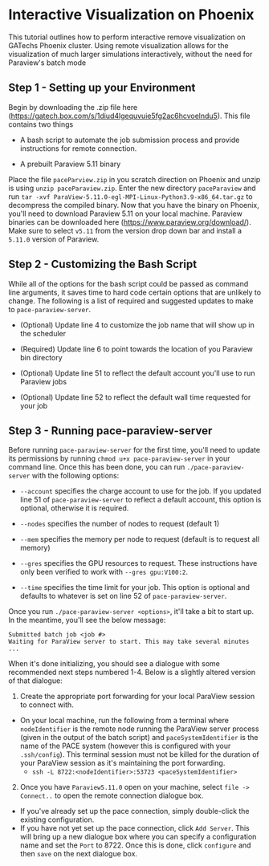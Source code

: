 # Interactive Visualization on Phoenix
This tutorial outlines how to perform interactive remove visualization on GATechs Phoenix cluster.
Using remote visualization allows for the visualization of much larger simulations interactively, without the need for Paraview's batch mode

## Step 1 - Setting up your Environment
Begin by downloading the .zip file here (https://gatech.box.com/s/1diud4lgequvuie5fg2ac6hcvoelndu5).
This file contains two things

- A bash script to automate the job submission process and provide instructions for remote connection.

- A prebuilt Paraview 5.11 binary

Place the file `paceParview.zip` in you scratch direction on Phoenix and unzip is using `unzip paceParaview.zip`.
Enter the new directory `paceParaview` and run `tar -xvf ParaView-5.11.0-egl-MPI-Linux-Python3.9-x86_64.tar.gz` to decompress the compiled binary.
Now that you have the binary on Phoenix, you'll need to download Paraview 5.11 on your local machine.
Paraview binaries can be downloaded here (https://www.paraview.org/download/).
Make sure to select `v5.11` from the version drop down bar and install a `5.11.0` version of Paraview.

## Step 2 - Customizing the Bash Script
While all of the options for the bash script could be passed as command line arguments, it saves time to hard code certain options that are unlikely to change.
The following is a list of required and suggested updates to make to `pace-paraview-server`.

- (Optional) Update line 4 to customize the job name that will show up in the scheduler

- (Required) Update line 6 to point towards the location of you Paraview bin directory

- (Optional) Update line 51 to reflect the default account you'll use to run Paraview jobs

- (Optional) Update line 52 to reflect the default wall time requested for your job

## Step 3 - Running pace-paraview-server
Before running `pace-paraview-server` for the first time, you'll need to update its permissions by running `chmod u+x pace-paraview-server` in your command line.
Once this has been done, you can run `./pace-paraview-server` with the following options:

- `--account` specifies the charge account to use for the job.
If you updated line 51 of `pace-paraview-server` to reflect a default account, this option is optional, otherwise it is required.

- `--nodes` specifies the number of nodes to request (default 1)

- `--mem` specifies the memory per node to request (default is to request all memory)

- `--gres` specifies the GPU resources to request.
These instructions have only been verified to work with `--gres gpu:V100:2`.

- `--time` specifies the time limit for your job.
This option is optional and defaults to whatever is set on line 52 of `pace-paraview-server`.

Once you run `./pace-paraview-server <options>`, it'll take a bit to start up. In the meantime, you'll see the below message:

```
Submitted batch job <job #>
Waiting for ParaView server to start. This may take several minutes  ...
```

When it's done initializing, you should see a dialogue with some recommended next steps numbered 1-4. Below is a slightly altered version of that dialogue:


1) Create the appropriate port forwarding for your local ParaView session to connect with.
* On your local machine, run the following from a terminal where `nodeIdentifier` is the remote node running the ParaView server process (given in the output of the batch script) and `paceSystemIdentifier` is the name of the PACE system (however this is configured with your `.ssh/config`). This terminal session must not be killed for the duration of your ParaView session as it's maintaining the port forwarding.
    * `ssh -L 8722:<nodeIdentifier>:53723 <paceSystemIdentifier>`

2) Once you have `Paraview5.11.0` open on your machine, select `file -> Connect..` to open the remote connection dialogue box.
* If you've already set up the pace connection, simply double-click the existing configuration.
* If you have not yet set up the pace connection, click `Add Server`.
This will bring up a new dialogue box where you can specify a configuration name and set the `Port` to 8722.
Once this is done, click `configure` and then `save` on the next dialogue box.
